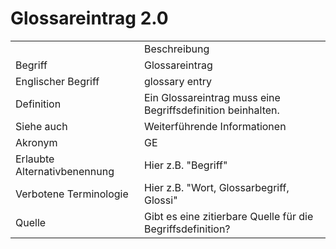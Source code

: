 # Glossareintrag 2.0

<link-summary rel="summary"/>
<card-summary rel="summary"/>
<web-summary rel="summary"/>


<table>
    <tr>
        <td></td>
        <td>Beschreibung</td>
    </tr>
    <tr>
        <td>Begriff</td>
        <td>Glossareintrag</td>
    </tr>
    <tr>
        <td>Englischer Begriff</td>
        <td>glossary entry</td>
    </tr>
    <tr>
        <td>Definition</td>
        <td id="summary" >Ein Glossareintrag muss eine Begriffsdefinition beinhalten.</td>
    </tr>  
    <tr>
        <td>Siehe auch</td>
        <td>Weiterführende Informationen</td>
    </tr>
    <tr>
        <td>Akronym</td>
        <td>GE</td>
    </tr>
   <tr>
        <td>Erlaubte Alternativbenennung</td>
        <td>Hier z.B. "Begriff"</td>
    </tr>
   <tr>
        <td>Verbotene Terminologie</td>
        <td>Hier z.B. "Wort, Glossarbegriff, Glossi"</td>
    </tr>
   <tr>
        <td>Quelle</td>
        <td>Gibt es eine zitierbare Quelle für die Begriffsdefinition? </td>
    </tr>
</table>